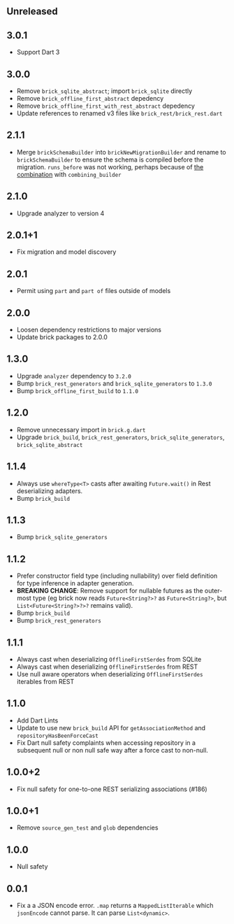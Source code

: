 ## Unreleased

## 3.0.1

* Support Dart 3

## 3.0.0

* Remove `brick_sqlite_abstract`; import `brick_sqlite` directly
* Remove `brick_offline_first_abstract` depedency
* Remove `brick_offline_first_with_rest_abstract` depedency
* Update references to renamed v3 files like `brick_rest/brick_rest.dart`

## 2.1.1

* Merge `brickSchemaBuilder` into `brickNewMigrationBuilder` and rename to `brickSchemaBuilder` to ensure the schema is compiled before the migration. `runs_before` was not working, perhaps because of [the combination](https://github.com/dart-lang/build/blob/85900b19ee186d133b41e957fd60836282b45d7c/docs/builder_author_faq.md#why-cant-my-builder-resolve-code-output-by-another-builder) with `combining_builder`

## 2.1.0

* Upgrade analyzer to version 4

## 2.0.1+1

* Fix migration and model discovery

## 2.0.1

* Permit using `part` and `part of` files outside of models

## 2.0.0

* Loosen dependency restrictions to major versions
* Update brick packages to 2.0.0

## 1.3.0

* Upgrade `analyzer` dependency to `3.2.0`
* Bump `brick_rest_generators` and `brick_sqlite_generators` to `1.3.0`
* Bump `brick_offline_first_build` to `1.1.0`

## 1.2.0

* Remove unnecessary import in `brick.g.dart`
* Upgrade `brick_build`, `brick_rest_generators`, `brick_sqlite_generators`, `brick_sqlite_abstract`

## 1.1.4

* Always use `whereType<T>` casts after awaiting `Future.wait()` in Rest deserializing adapters.
* Bump `brick_build`

## 1.1.3

* Bump `brick_sqlite_generators`

## 1.1.2

* Prefer constructor field type (including nullability) over field definition for type inference in adapter generation.
* **BREAKING CHANGE**: Remove support for nullable futures as the outer-most type (eg brick now reads `Future<String?>?` as `Future<String?>`, but `List<Future<String?>?>?` remains valid).
* Bump `brick_build`
* Bump `brick_rest_generators`

## 1.1.1

* Always cast when deserializing `OfflineFirstSerdes` from SQLite
* Always cast when deserializing `OfflineFirstSerdes` from REST
* Use null aware operators when deserializing `OfflineFirstSerdes` iterables from REST


## 1.1.0

* Add Dart Lints
* Update to use new `brick_build` API for `getAssociationMethod` and `repositoryHasBeenForceCast`
* Fix Dart null safety complaints when accessing repository in a subsequent null or non null safe way after a force cast to non-null.

## 1.0.0+2

* Fix null safety for one-to-one REST serializing associations (#186)

## 1.0.0+1

* Remove `source_gen_test` and `glob` dependencies

## 1.0.0

* Null safety

## 0.0.1

* Fix a a JSON encode error. `.map` returns a `MappedListIterable` which `jsonEncode` cannot parse. It can parse `List<dynamic>`.
